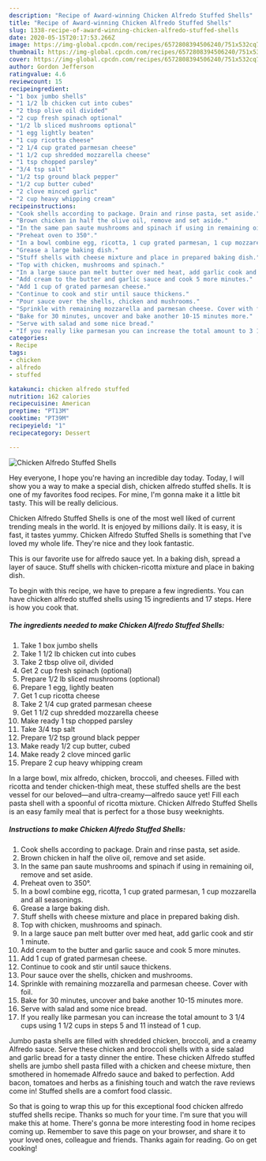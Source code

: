 ```yaml
---
description: "Recipe of Award-winning Chicken Alfredo Stuffed Shells"
title: "Recipe of Award-winning Chicken Alfredo Stuffed Shells"
slug: 1338-recipe-of-award-winning-chicken-alfredo-stuffed-shells
date: 2020-05-15T20:17:53.266Z
image: https://img-global.cpcdn.com/recipes/6572808394506240/751x532cq70/chicken-alfredo-stuffed-shells-recipe-main-photo.jpg
thumbnail: https://img-global.cpcdn.com/recipes/6572808394506240/751x532cq70/chicken-alfredo-stuffed-shells-recipe-main-photo.jpg
cover: https://img-global.cpcdn.com/recipes/6572808394506240/751x532cq70/chicken-alfredo-stuffed-shells-recipe-main-photo.jpg
author: Gordon Jefferson
ratingvalue: 4.6
reviewcount: 15
recipeingredient:
- "1 box jumbo shells"
- "1 1/2 lb chicken cut into cubes"
- "2 tbsp olive oil divided"
- "2 cup fresh spinach optional"
- "1/2 lb sliced mushrooms optional"
- "1 egg lightly beaten"
- "1 cup ricotta cheese"
- "2 1/4 cup grated parmesan cheese"
- "1 1/2 cup shredded mozzarella cheese"
- "1 tsp chopped parsley"
- "3/4 tsp salt"
- "1/2 tsp ground black pepper"
- "1/2 cup butter cubed"
- "2 clove minced garlic"
- "2 cup heavy whipping cream"
recipeinstructions:
- "Cook shells according to package. Drain and rinse pasta, set aside."
- "Brown chicken in half the olive oil, remove and set aside."
- "In the same pan saute mushrooms and spinach if using in remaining oil, remove and set aside."
- "Preheat oven to 350°."
- "In a bowl combine egg, ricotta, 1 cup grated parmesan, 1 cup mozzarella and all seasonings."
- "Grease a large baking dish."
- "Stuff shells with cheese mixture and place in prepared baking dish."
- "Top with chicken, mushrooms and spinach."
- "In a large sauce pan melt butter over med heat, add garlic cook and stir 1 minute."
- "Add cream to the butter and garlic sauce and cook 5 more minutes."
- "Add 1 cup of grated parmesan cheese."
- "Continue to cook and stir until sauce thickens."
- "Pour sauce over the shells, chicken and mushrooms."
- "Sprinkle with remaining mozzarella and parmesan cheese. Cover with foil."
- "Bake for 30 minutes, uncover and bake another 10-15 minutes more."
- "Serve with salad and some nice bread."
- "If you really like parmesan you can increase the total amount to 3 1/4 cups using 1 1/2 cups in steps 5 and 11 instead of 1 cup."
categories:
- Recipe
tags:
- chicken
- alfredo
- stuffed

katakunci: chicken alfredo stuffed 
nutrition: 162 calories
recipecuisine: American
preptime: "PT13M"
cooktime: "PT39M"
recipeyield: "1"
recipecategory: Dessert

---
```



![Chicken Alfredo Stuffed Shells](https://img-global.cpcdn.com/recipes/6572808394506240/751x532cq70/chicken-alfredo-stuffed-shells-recipe-main-photo.jpg)

Hey everyone, I hope you're having an incredible day today. Today, I will show you a way to make a special dish, chicken alfredo stuffed shells. It is one of my favorites food recipes. For mine, I'm gonna make it a little bit tasty. This will be really delicious.

Chicken Alfredo Stuffed Shells is one of the most well liked of current trending meals in the world. It is enjoyed by millions daily. It is easy, it is fast, it tastes yummy. Chicken Alfredo Stuffed Shells is something that I've loved my whole life. They're nice and they look fantastic.

This is our favorite use for alfredo sauce yet. In a baking dish, spread a layer of sauce. Stuff shells with chicken-ricotta mixture and place in baking dish.


To begin with this recipe, we have to prepare a few ingredients. You can have chicken alfredo stuffed shells using 15 ingredients and 17 steps. Here is how you cook that.

<!--inarticleads1-->

##### The ingredients needed to make Chicken Alfredo Stuffed Shells:

1. Take 1 box jumbo shells
1. Take 1 1/2 lb chicken cut into cubes
1. Take 2 tbsp olive oil, divided
1. Get 2 cup fresh spinach (optional)
1. Prepare 1/2 lb sliced mushrooms (optional)
1. Prepare 1 egg, lightly beaten
1. Get 1 cup ricotta cheese
1. Take 2 1/4 cup grated parmesan cheese
1. Get 1 1/2 cup shredded mozzarella cheese
1. Make ready 1 tsp chopped parsley
1. Take 3/4 tsp salt
1. Prepare 1/2 tsp ground black pepper
1. Make ready 1/2 cup butter, cubed
1. Make ready 2 clove minced garlic
1. Prepare 2 cup heavy whipping cream


In a large bowl, mix alfredo, chicken, broccoli, and cheeses. Filled with ricotta and tender chicken-thigh meat, these stuffed shells are the best vessel for our beloved—and ultra-creamy—alfredo sauce yet! Fill each pasta shell with a spoonful of ricotta mixture. Chicken Alfredo Stuffed Shells is an easy family meal that is perfect for a those busy weeknights. 

<!--inarticleads2-->

##### Instructions to make Chicken Alfredo Stuffed Shells:

1. Cook shells according to package. Drain and rinse pasta, set aside.
1. Brown chicken in half the olive oil, remove and set aside.
1. In the same pan saute mushrooms and spinach if using in remaining oil, remove and set aside.
1. Preheat oven to 350°.
1. In a bowl combine egg, ricotta, 1 cup grated parmesan, 1 cup mozzarella and all seasonings.
1. Grease a large baking dish.
1. Stuff shells with cheese mixture and place in prepared baking dish.
1. Top with chicken, mushrooms and spinach.
1. In a large sauce pan melt butter over med heat, add garlic cook and stir 1 minute.
1. Add cream to the butter and garlic sauce and cook 5 more minutes.
1. Add 1 cup of grated parmesan cheese.
1. Continue to cook and stir until sauce thickens.
1. Pour sauce over the shells, chicken and mushrooms.
1. Sprinkle with remaining mozzarella and parmesan cheese. Cover with foil.
1. Bake for 30 minutes, uncover and bake another 10-15 minutes more.
1. Serve with salad and some nice bread.
1. If you really like parmesan you can increase the total amount to 3 1/4 cups using 1 1/2 cups in steps 5 and 11 instead of 1 cup.


Jumbo pasta shells are filled with shredded chicken, broccoli, and a creamy Alfredo sauce. Serve these chicken and broccoli shells with a side salad and garlic bread for a tasty dinner the entire. These chicken Alfredo stuffed shells are jumbo shell pasta filled with a chicken and cheese mixture, then smothered in homemade Alfredo sauce and baked to perfection. Add bacon, tomatoes and herbs as a finishing touch and watch the rave reviews come in! Stuffed shells are a comfort food classic. 

So that is going to wrap this up for this exceptional food chicken alfredo stuffed shells recipe. Thanks so much for your time. I'm sure that you will make this at home. There's gonna be more interesting food in home recipes coming up. Remember to save this page on your browser, and share it to your loved ones, colleague and friends. Thanks again for reading. Go on get cooking!
